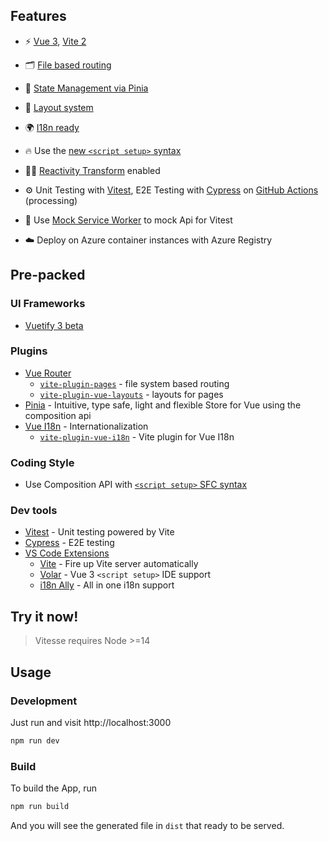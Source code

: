 ## Features

- ⚡️ [Vue 3](https://github.com/vuejs/vue-next), [Vite 2](https://github.com/vitejs/vite)

- 🗂 [File based routing](./src/pages)

- 🍍 [State Management via Pinia](https://pinia.esm.dev/)

- 📑 [Layout system](./src/layouts)

- 🌍 [I18n ready](./src/i18n)

- 🔥 Use the [new `<script setup>` syntax](https://github.com/vuejs/rfcs/pull/227)

- 🤙🏻 [Reactivity Transform](https://vuejs.org/guide/extras/reactivity-transform.html) enabled

- ⚙️ Unit Testing with [Vitest](https://github.com/vitest-dev/vitest), E2E Testing with [Cypress](https://cypress.io/) on [GitHub Actions](https://github.com/features/actions) (processing)

- 🦾 Use [Mock Service Worker](https://mswjs.io/docs/getting-started/mocks/rest-api) to mock Api for Vitest

- ☁️ Deploy on Azure container instances with Azure Registry

## Pre-packed

### UI Frameworks

- [Vuetify 3 beta](https://next.vuetifyjs.com/en/getting-started/installation/)

### Plugins

- [Vue Router](https://github.com/vuejs/vue-router)
    - [`vite-plugin-pages`](https://github.com/hannoeru/vite-plugin-pages) - file system based routing
    - [`vite-plugin-vue-layouts`](https://github.com/JohnCampionJr/vite-plugin-vue-layouts) - layouts for pages
- [Pinia](https://pinia.esm.dev) - Intuitive, type safe, light and flexible Store for Vue using the composition api
- [Vue I18n](https://github.com/intlify/vue-i18n-next) - Internationalization
    - [`vite-plugin-vue-i18n`](https://github.com/intlify/vite-plugin-vue-i18n) - Vite plugin for Vue I18n

### Coding Style

- Use Composition API with [`<script setup>` SFC syntax](https://github.com/vuejs/rfcs/pull/227)

### Dev tools

- [Vitest](https://github.com/vitest-dev/vitest) - Unit testing powered by Vite
- [Cypress](https://cypress.io/) - E2E testing
- [VS Code Extensions](./.vscode/extensions.json)
    - [Vite](https://marketplace.visualstudio.com/items?itemName=antfu.vite) - Fire up Vite server automatically
    - [Volar](https://marketplace.visualstudio.com/items?itemName=johnsoncodehk.volar) - Vue 3 `<script setup>` IDE support
    - [i18n Ally](https://marketplace.visualstudio.com/items?itemName=lokalise.i18n-ally) - All in one i18n support

## Try it now!

> Vitesse requires Node >=14

## Usage

### Development

Just run and visit http://localhost:3000

```bash
npm run dev
```

### Build

To build the App, run

```bash
npm run build
```

And you will see the generated file in `dist` that ready to be served.